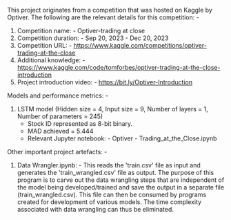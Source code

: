 This project originates from a competition that was hosted on Kaggle by Optiver.
The following are the relevant details for this competition: -
1) Competition name: -           Optiver-trading at close
2) Competition duration: -       Sep 20, 2023 - Dec 20, 2023
3) Competition URL: - 	         https://www.kaggle.com/competitions/optiver-trading-at-the-close
4) Additional knowledge: -       https://www.kaggle.com/code/tomforbes/optiver-trading-at-the-close-introduction
5) Project introduction video: - https://bit.ly/Optiver-Introduction

Models and performance metrics: -
1) LSTM model (Hidden size = 4, Input size = 9, Number of layers = 1, Number of parameters = 245)
   - Stock ID represented as 8-bit binary.
   - MAD achieved = 5.444
   - Relevant Jupyter notebook: - Optiver - Trading_at_the_Close.ipynb

Other important project artefacts: -
1) Data Wrangler.ipynb: - This reads the 'train.csv' file as input and generates the 'train_wrangled.csv' file as output.
                          The purpose of this program is to carve out the data wrangling steps that are independent of the model being developed/trained 
                          and save the output in a separate file (train_wrangled.csv).
                          This file can then be consumed by programs created for development of various models. The time complexity associated with
                          data wrangling can thus be eliminated.